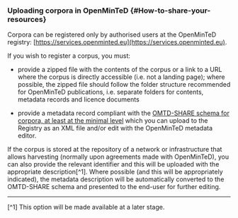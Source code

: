 ### Uploading corpora in OpenMinTeD {#How-to-share-your-resources}

Corpora can be registered only by authorised users at the OpenMinTeD registry: [https://services.openminted.eu](https://services.openminted.eu).

If you wish to register a corpus, you must:

*   provide a zipped file with the contents of the corpus or a link to a URL where the corpus is directly accessible (i.e. not a landing page); where possible, the zipped file should follow the folder structure recommended for OpenMinTeD publications, i.e. separate folders for contents, metadata records and licence documents

*   provide a metadata record compliant with the [OMTD-SHARE schema for corpora, at least at the minimal level](/guidelines_for_providers_of_corpora/recommended_schema_for_corpora.md) which you can upload to the Registry as an XML file and/or edit with the OpenMinTeD metadata editor.

If the corpus is stored at the repository of a network or infrastructure that allows harvesting (normally upon agreements made with OpenMinTeD), you can also provide the relevant identifier and this will be uploaded with the appropriate description[^1]. Where possible (and this will be appropriately indicated), the metadata description will be automatically converted to the OMTD-SHARE schema and presented to the end-user for further editing.

---

[^1] This option will be made available at a later stage.